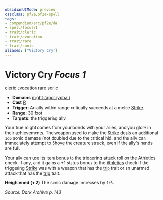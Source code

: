 ```yaml
---
obsidianUIMode: preview
cssclass: pf2e,pf2e-spell
tags:
- compendium/src/pf2e/da
- spell/focus/1
- trait/cleric
- trait/evocation
- trait/rare
- trait/sonic
aliases: ["Victory Cry"]
---
```

# Victory Cry *Focus 1*   
[cleric](Reference/Rules/Traits/cleric.md "Cleric Class Trait")  [evocation](evocation.md "Evocation School Trait")  [rare](rare.md "Rare Rarity Trait")  [sonic](sonic.md "Sonic Energy & Element Trait")  

- **Domains** [might (apocryphal)](Reference/Compendium/Setting/domains.md#Might)
- **Cast** [R](chapter-9-playing-the-game.md#Actions "Reaction") 
- **Trigger**: An ally within range critically succeeds at a melee [Strike](strike.md).
- **Range**: 30 foot
- **Targets**: the triggering ally

Your true might comes from your bonds with your allies, and you glory in their achievements. The weapon used to make the [Strike](strike.md) deals an additional `1d6` sonic damage (not doubled due to the critical hit), and the ally can immediately attempt to [Shove](Reference/Rules/Actions/shove.md) the creature struck, even if the ally's hands are full.

Your ally can use its item bonus to the triggering attack roll on the [Athletics](skills.md#Athletics) check, if any, and it gains a +1 status bonus to the [Athletics](skills.md#Athletics) check if the triggering [Strike](strike.md) was with a weapon that has the [trip](Reference/Rules/Traits/trip.md "Trip Weapon Trait") trait or an unarmed attack that has the [trip](Reference/Rules/Traits/trip.md "Trip Weapon Trait") trait.

**Heightened (+ 2)** The sonic damage increases by `1d6`.

*Source: Dark Archive p. 143*